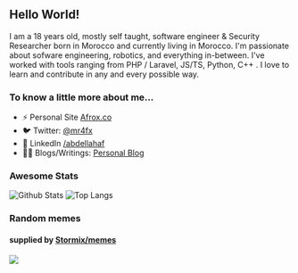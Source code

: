 ## Hello World!

I am a 18 years old, mostly self taught, software engineer & Security Researcher born in Morocco and currently living in Morocco. I'm passionate about sofware engineering, robotics, and everything in-between. I've worked with tools ranging from PHP / Laravel, JS/TS, Python, C++ . I love to learn and contribute in any and every possible way. 

### To know a little more about me...

- ⚡ Personal Site [Afrox.co](http://Afrox.co/)
- 🐦 Twitter: [@mr4fx](https://twitter.com/mr4fx)
- 👥 LinkedIn [/abdellahaf](https://linkedin.com/in/abdellahaf)
- 👨‍💻 Blogs/Writings: [Personal Blog](https://blog.abdellahaf.dev/)

### Awesome Stats

![Github Stats](https://github-readme-stats.vercel.app/api?username=mr4fx&count_private=true&show_icons=true&theme=radical)
![Top Langs](https://github-readme-stats.vercel.app/api/top-langs/?username=mr4fx&hide=TeX&layout=compact&theme=radical)

### Random memes 
#### supplied by [Stormix/memes](https://github.com/Stormix/memes/)
![](https://memes.stormix.co/send/memes)


<!--
**Stormix/Stormix** is a ✨ _special_ ✨ repository because its `README.md` (this file) appears on your GitHub profile.

I am a 21 year old, mostly self taught, software engineer from Morocco. I'm passionate about technology, communities, and everything in-between. I've worked with tools ranging from PHP / Laravel, JS/TS, Python, C++ and most web Frontend Technologies (VueJs, React ...) . I love to learn and contribute in any and every possible way. 
Here are some ideas to get you started:

- 🔭 I’m currently working on ...
- 🌱 I’m currently learning ...
- 👯 I’m looking to collaborate on ...
- 🤔 I’m looking for help with ...
- 💬 Ask me about ...
- 📫 How to reach me: ...
- 😄 Pronouns: ...
- ⚡ Fun fact: ...
-->
